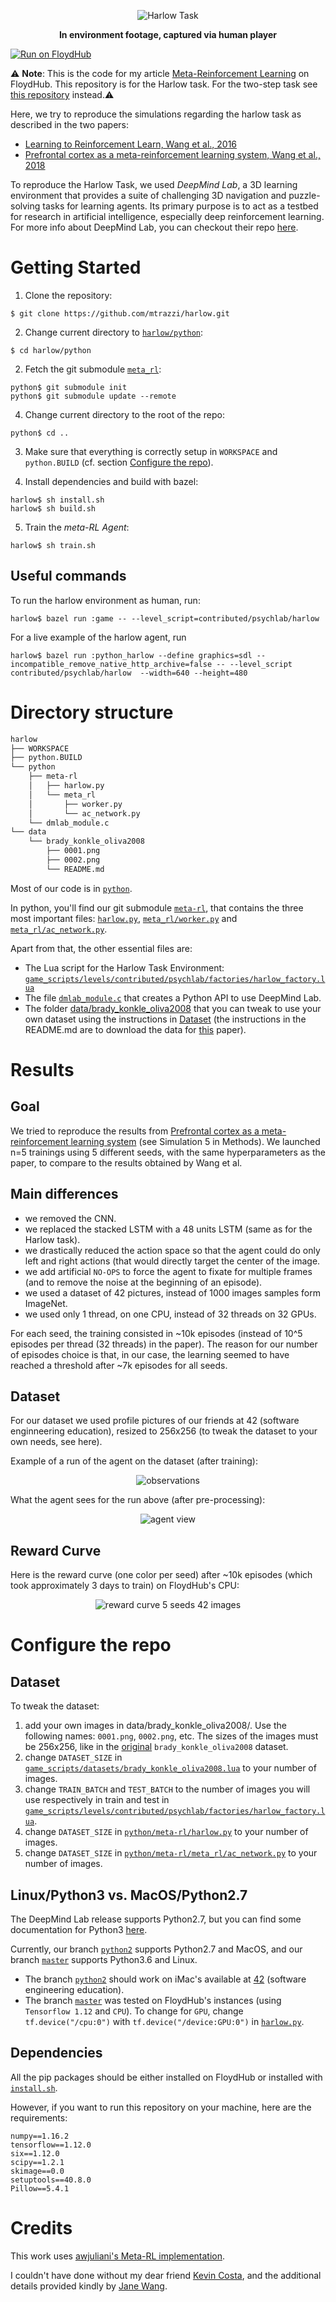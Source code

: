 <p align="center">
  <img src="/docs/template/harlow_task.gif" alt="Harlow Task">
</p>

<p align="center">
  <b>In environment footage, captured via human player</b>
</p>

[![Run on FloydHub](https://img.shields.io/badge/Run%20on-FloydHub-blue.svg)](https://floydhub.com/run?template=https://github.com/mtrazzi/harlow)

⚠ **Note**: This is the code for my article [Meta-Reinforcement Learning](https://blog.floydhub.com/author/michaeltrazzi/) on FloydHub. This repository is for the Harlow task. For the two-step task see [this repository](https://github.com/mtrazzi/two-step-task) instead.⚠

Here, we try to reproduce the simulations regarding the harlow task as described in the two papers:
- [Learning to Reinforcement Learn, Wang et al., 2016](https://arxiv.org/pdf/1611.05763v1.pdf)
- [Prefrontal cortex as a meta-reinforcement learning system, Wang et al., 2018](https://www.biorxiv.org/content/biorxiv/early/2018/04/13/295964.full.pdf)

To reproduce the Harlow Task, we used *DeepMind Lab*, a 3D learning environment that provides a suite of challenging 3D navigation and puzzle-solving
tasks for learning agents. Its primary purpose is to act as a testbed for
research in artificial intelligence, especially deep reinforcement learning.
For more info about DeepMind Lab, you can checkout their repo [here](https://github.com/deepmind/lab).

# Getting Started

1. Clone the repository:

```$ git clone https://github.com/mtrazzi/harlow.git```

2. Change current directory to [`harlow/python`](https://github.com/mtrazzi/harlow/tree/master/python):

```$ cd harlow/python```

2. Fetch the git submodule [`meta_rl`](https://github.com/mtrazzi/meta_rl.git):

```
python$ git submodule init
python$ git submodule update --remote
```

4. Change current directory to the root of the repo:

```
python$ cd ..
```

3. Make sure that everything is correctly setup in `WORKSPACE` and `python.BUILD` (cf. section [Configure the repo](https://github.com/mtrazzi/harlow#configure-the-repo)).

4. Install dependencies and build with bazel:

```
harlow$ sh install.sh
harlow$ sh build.sh
```

5. Train the *meta-RL Agent*:

```
harlow$ sh train.sh
```

## Useful commands

To run the harlow environment as human, run:

```
harlow$ bazel run :game -- --level_script=contributed/psychlab/harlow
```

For a live example of the harlow agent, run

```
harlow$ bazel run :python_harlow --define graphics=sdl --incompatible_remove_native_http_archive=false -- --level_script contributed/psychlab/harlow  --width=640 --height=480
```

# Directory structure

``` bash
harlow
├── WORKSPACE
├── python.BUILD
└── python
    ├── meta-rl
    │   ├── harlow.py
    │   └── meta_rl
    │       ├── worker.py
    │       └── ac_network.py
    └── dmlab_module.c
└── data
    └── brady_konkle_oliva2008
        ├── 0001.png
        ├── 0002.png
        └── README.md
```

Most of our code is in [`python`](https://github.com/mtrazzi/harlow/tree/master/python).

In python, you'll find our git submodule [`meta-rl`](https://github.com/mtrazzi/meta_rl), that contains the three most important files: [`harlow.py`](https://github.com/mtrazzi/meta_rl/blob/master/harlow.py), [`meta_rl/worker.py`](https://github.com/mtrazzi/meta_rl/blob/master/meta_rl/worker.py) and [`meta_rl/ac_network.py`](https://github.com/mtrazzi/meta_rl/blob/master/meta_rl/ac_network.py).

Apart from that, the other essential files are:
- The Lua script for the Harlow Task Environment: [`game_scripts/levels/contributed/psychlab/factories/harlow_factory.lua`](https://github.com/mtrazzi/harlow/blob/master/game_scripts/levels/contributed/psychlab/factories/harlow_factory.lua)
- The file [`dmlab_module.c`](https://github.com/mtrazzi/harlow/blob/master/python/dmlab_module.c) that creates a Python API to use DeepMind Lab.
- The folder [data/brady_konkle_oliva2008](https://github.com/mtrazzi/harlow/tree/master/data/brady_konkle_oliva2008) that you can tweak to use your own dataset using the instructions in [Dataset](https://github.com/mtrazzi/harlow/blob/master/README.md#dataset) (the instructions in the README.md are to download the data for [this](https://www.pnas.org/content/105/38/14325) paper).

# Results

## Goal
We tried to reproduce the results from [Prefrontal cortex as a meta-reinforcement learning system](https://www.biorxiv.org/content/biorxiv/early/2018/04/13/295964.full.pdf) (see Simulation 5 in Methods). We launched n=5 trainings using 5 different seeds, with the same hyperparameters as the paper, to compare to the results obtained by Wang et al.

## Main differences
- we removed the CNN.
- we replaced the stacked LSTM with a 48 units LSTM (same as for the Harlow task).
- we drastically reduced the action space so that the agent could do only left and right actions (that would directly target the center of the image.
- we add artificial `NO-OPS` to force the agent to fixate for multiple frames (and to remove the noise at the beginning of an episode).
- we used a dataset of 42 pictures, instead of 1000 images samples form ImageNet.
- we used only 1 thread, on one CPU, instead of 32 threads on 32 GPUs.

For each seed, the training consisted in ~10k episodes (instead of 10^5 episodes per thread (32 threads) in the paper). The reason for our number of episodes choice is that, in our case, the learning seemed to have reached a threshold after ~7k episodes for all seeds.

## Dataset
For our dataset we used profile pictures of our friends at 42 (software enginneering education), resized to 256x256 (to tweak the dataset to your own needs, see here).

Example of a run of the agent on the dataset (after training):
<p align="center">
  <img src="/docs/template/frames.gif" alt="observations">
</p>

What the agent sees for the run above (after pre-processing):
<p align="center">
  <img src="/docs/template/agent_view.gif" alt="agent view">
</p>

## Reward Curve

Here is the reward curve (one color per seed) after ~10k episodes (which took approximately 3 days to train) on FloydHub's CPU:

<p align="center">
  <img src="/docs/template/reward_cuve_5_seeds_42_images.png" alt="reward curve 5 seeds 42 images">
</p>

# Configure the repo

## Dataset

To tweak the dataset:

1. add your own images in data/brady_konkle_oliva2008/. Use the following names: `0001.png`, `0002.png`, etc. The sizes of the images must be 256x256, like in the [original](https://github.com/deepmind/lab/tree/master/data/brady_konkle_oliva2008) `brady_konkle_oliva2008` dataset.
2. change `DATASET_SIZE` in [`game_scripts/datasets/brady_konkle_oliva2008.lua`](https://github.com/mtrazzi/harlow/blob/master/game_scripts/datasets/brady_konkle_oliva2008.lua) to your number of images.
3. change `TRAIN_BATCH` and `TEST_BATCH` to the number of images you will use respectively in train and test in [`game_scripts/levels/contributed/psychlab/factories/harlow_factory.lua`](https://github.com/mtrazzi/harlow/blob/master/game_scripts/levels/contributed/psychlab/factories/harlow_factory.lua).
4. change `DATASET_SIZE` in [`python/meta-rl/harlow.py`](https://github.com/mtrazzi/meta_rl/blob/master/harlow.py) to your number of images.
5. change `DATASET_SIZE` in [`python/meta-rl/meta_rl/ac_network.py`](https://github.com/mtrazzi/meta_rl/blob/master/meta_rl/ac_network.py) to your number of images.

## Linux/Python3 vs. MacOS/Python2.7

The DeepMind Lab release supports Python2.7, but you can find some documentation for Python3 [here](https://github.com/deepmind/lab/blob/master/docs/users/build.md#python-dependencies).

Currently, our branch [`python2`](https://github.com/mtrazzi/harlow/tree/python2) supports Python2.7 and MacOS, and our branch [`master`](https://github.com/mtrazzi/harlow) supports Python3.6 and Linux.
- The branch [`python2`](https://github.com/mtrazzi/harlow/tree/python2) should work on iMac's available at [42](https://www.42.us.org/) (software engineering education).
- The branch [`master`](https://github.com/mtrazzi/harlow) was tested on FloydHub's instances (using `Tensorflow 1.12` and `CPU`). To change for `GPU`, change `tf.device("/cpu:0")` with `tf.device("/device:GPU:0")` in [`harlow.py`](https://github.com/mtrazzi/meta_rl/blob/master/harlow.py).

## Dependencies

All the pip packages should be either installed on FloydHub or installed with [`install.sh`](https://github.com/mtrazzi/harlow/blob/master/install.sh).

However, if you want to run this repository on your machine, here are the requirements:
```
numpy==1.16.2
tensorflow==1.12.0
six==1.12.0
scipy==1.2.1
skimage==0.0
setuptools==40.8.0
Pillow==5.4.1
```

# Credits

This work uses [awjuliani's Meta-RL implementation](https://github.com/awjuliani/Meta-RL).

I couldn't have done without my dear friend [Kevin Costa](https://github.com/kcosta42), and the additional details provided kindly by [Jane Wang](http://www.janexwang.com/).
